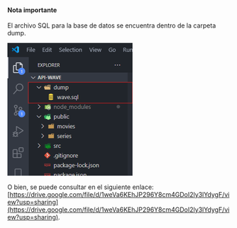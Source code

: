 #### Nota importante

El archivo SQL para la base de datos se encuentra dentro de la carpeta dump.

![Descripción de la imagen](/documentation/dump_sql.png)

O bien, se puede consultar en el siguiente enlace:
[https://drive.google.com/file/d/1weVa6KEhJP296Y8cm4GDoI2ly3lYdygF/view?usp=sharing](https://drive.google.com/file/d/1weVa6KEhJP296Y8cm4GDoI2ly3lYdygF/view?usp=sharing).
